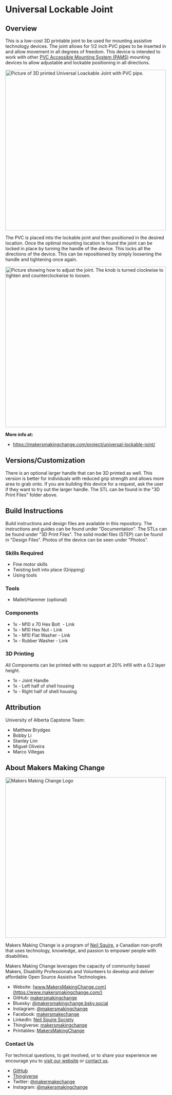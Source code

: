 # Universal Lockable Joint

## Overview

This is a low-cost 3D printable joint to be used for mounting assistive technology devices. The joint allows for 1/2 inch PVC pipes to be inserted in and allow movement in all degrees of freedom. This device is intended to work with other [PVC Accessible Mounting System (PAMS)](https://github.com/makersmakingchange/PVC-Accessible-Mounting-System) mounting devices to allow adjustable and lockable positioning in all directions.

<img src="https://user-images.githubusercontent.com/50347013/159358869-b89bd1d0-668b-4db4-84a0-f3d7a5e38b04.png" width="500" alt="Picture of 3D printed Universal Loackable Joint with PVC pipe.">

The PVC is placed into the lockable joint and then positioned in the desired location. Once the optimal mounting location is found the joint can be locked in place by turning the handle of the device. This locks all the directions of the device. This can be repositioned by simply loosening the handle and tightening once again.

<img src="https://user-images.githubusercontent.com/50347013/159359503-ffc4967e-574c-43fd-9b01-c1f22934e81a.png" width="500" alt="Picture showing how to adjust the joint. The knob is turned clockwise to tighten and counterclockwise to loosen.">


**More info at:**
- https://makersmakingchange.com/project/universal-lockable-joint/

## Versions/Customization
There is an optional larger handle that can be 3D printed as well. This version is better for individuals with reduced grip strength and allows more area to grab onto. If you are building this device for a request, ask the user if they want to try out the larger handle. The STL can be found in the "3D Print Files" folder above.

## Build Instructions

Build instructions and design files are available in this repository. The instructions and guides can be found under "Documentation". The STLs can be found under "3D Print Files". The solid model files (STEP) can be found in "Design Files". Photos of the device can be seen under "Photos".

### Skills Required
- Fine motor skills 
- Twisting bolt into place (Gripping) 
- Using tools

### Tools
- Mallet/Hammer (optional)

### Components
- 1x - M10 x 70 Hex Bolt  - Link
- 1x - M10 Hex Nut - Link
- 1x - M10 Flat Washer - Link
- 1x - Rubber Washer - Link

### 3D Printing
All Components can be printed with no support at 20% infill with a 0.2 layer height.
- 1x - Joint Handle
- 1x - Left half of shell housing
- 1x - Right half of shell housing

## Attribution
University of Alberta Capstone Team:
- Matthew Brydges
- Bobby Li
- Stanley Lim
- Miguel Oliveira
- Marco Villegas

    
<!-- ABOUT MMC START -->
## About Makers Making Change
[<img src="https://raw.githubusercontent.com/makersmakingchange/makersmakingchange/main/img/mmc_logo.svg" width="500" alt="Makers Making Change Logo">](https://www.makersmakingchange.com/)

Makers Making Change is a program of [Neil Squire](https://www.neilsquire.ca/), a Canadian non-profit that uses technology, knowledge, and passion to empower people with disabilities.

Makers Making Change leverages the capacity of community based Makers, Disability Professionals and Volunteers to develop and deliver affordable Open Source Assistive Technologies.

 - Website: [www.MakersMakingChange.com](https://www.makersmakingchange.com/)
 - GitHub: [makersmakingchange](https://github.com/makersmakingchange)
 - Bluesky: [@makersmakingchange.bsky.social](https://bsky.app/profile/makersmakingchange.bsky.social)
 - Instagram: [@makersmakingchange](https://www.instagram.com/makersmakingchange)
 - Facebook: [makersmakechange](https://www.facebook.com/makersmakechange)
 - LinkedIn: [Neil Squire Society](https://www.linkedin.com/company/neil-squire-society/)
 - Thingiverse: [makersmakingchange](https://www.thingiverse.com/makersmakingchange/about)
 - Printables: [MakersMakingChange](https://www.printables.com/@MakersMakingChange)

### Contact Us
For technical questions, to get involved, or to share your experience we encourage you to [visit our website](https://www.makersmakingchange.com/) or [contact us](https://www.makersmakingchange.com/s/contact).
<!-- ABOUT MMC END -->
 - [GitHub](https://github.com/makersmakingchange)
 - [Thingiverse](https://www.thingiverse.com/makersmakingchange/about)
 - Twitter: [@makermakechange](https://twitter.com/makermakechange)
 - Instagram: [@makersmakingchange](https://www.instagram.com/makersmakingchange)
